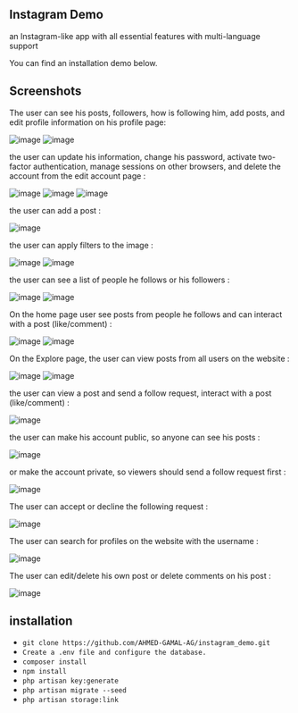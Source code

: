 ## Instagram Demo
an Instagram-like app with all essential features with multi-language support

You can find an installation demo below.

## Screenshots

The user can see his posts, followers, how is following him, add posts, and edit profile information on his profile page:

![image](https://github.com/AHMED-GAMAL-AG/instagram_demo/assets/76778937/05fd0868-47f1-4fdc-943c-bf9849a1b887)
![image](https://github.com/AHMED-GAMAL-AG/instagram_demo/assets/76778937/fcac89cf-a914-4cd4-a134-c63b8a7e5e30)


the user can update his information, change his password, activate two-factor authentication, manage sessions on other browsers, and delete the account from the edit account page :

![image](https://github.com/AHMED-GAMAL-AG/instagram_demo/assets/76778937/3bbaaa81-e376-419b-ac48-c30c83c27e87)
![image](https://github.com/AHMED-GAMAL-AG/instagram_demo/assets/76778937/bebbbd92-4deb-47b7-ad1f-f7d1cfe41792)
![image](https://github.com/AHMED-GAMAL-AG/instagram_demo/assets/76778937/0a1efacf-50a4-4c82-98d8-e436af08c4e4)

the user can add a post : 

![image](https://github.com/AHMED-GAMAL-AG/instagram_demo/assets/76778937/72814a6d-22c1-48f9-b37d-68131f367714)

the user can apply filters to the image :

![image](https://github.com/AHMED-GAMAL-AG/instagram_demo/assets/76778937/40acc3c3-09f2-4bfd-a38c-1c0f38bf6794)
![image](https://github.com/AHMED-GAMAL-AG/instagram_demo/assets/76778937/3c183f8e-b91d-48bd-9fbb-6ecee846cf58)

the user can see a list of people he follows or his followers :

![image](https://github.com/AHMED-GAMAL-AG/instagram_demo/assets/76778937/a9e89fbe-2d43-45a3-8c7f-adfb8381464c)
![image](https://github.com/AHMED-GAMAL-AG/instagram_demo/assets/76778937/61d20f49-db6e-4faf-a31e-d14cf751e4df)

On the home page user see posts from people he follows and can interact with a post (like/comment) :

![image](https://github.com/AHMED-GAMAL-AG/instagram_demo/assets/76778937/c67933b0-ed30-40f3-8973-073e43685488)
![image](https://github.com/AHMED-GAMAL-AG/instagram_demo/assets/76778937/c7b5e6ee-ce0a-4f65-92e4-56091e188eb4)

On the Explore page, the user can view posts from all users on the website :

![image](https://github.com/AHMED-GAMAL-AG/instagram_demo/assets/76778937/4e5dda57-0e13-41a6-b8d3-e4f4b7b632fe)
![image](https://github.com/AHMED-GAMAL-AG/instagram_demo/assets/76778937/1375b465-fb5a-48e2-994f-07690b63ec57)

the user can view a post and send a follow request, interact with a post (like/comment) :

![image](https://github.com/AHMED-GAMAL-AG/instagram_demo/assets/76778937/b3d1310d-442b-45da-8867-04aff8eca1b2)

the user can make his account public, so anyone can see his posts :

![image](https://github.com/AHMED-GAMAL-AG/instagram_demo/assets/76778937/d20876b6-5234-49be-8bef-21ee26cdab16)

or make the account private, so viewers should send a follow request first :

![image](https://github.com/AHMED-GAMAL-AG/instagram_demo/assets/76778937/885fbff5-355a-40f0-890b-a9965891d285)

The user can accept or decline the following request :

![image](https://github.com/AHMED-GAMAL-AG/instagram_demo/assets/76778937/c959b371-b437-40f9-a574-4735a38bbf9a)

The user can search for profiles on the website with the username :

![image](https://github.com/AHMED-GAMAL-AG/instagram_demo/assets/76778937/70be379e-da53-4f37-8503-e5ee6bb2ed7e)

The user can edit/delete his own post or delete comments on his post : 

![image](https://github.com/AHMED-GAMAL-AG/instagram_demo/assets/76778937/350faf50-325f-434d-ac2f-5d7a1d94fea6)

## installation

<ul>
<li><code>git clone https://github.com/AHMED-GAMAL-AG/instagram_demo.git</code></li>
<li><code>Create a .env file and configure the database.</code></li>
<li><code>composer install</code></li>
<li><code>npm install</code></li>
<li><code>php artisan key:generate</code></li>
<li><code>php artisan migrate --seed</code></li>
<li><code>php artisan storage:link</code></li>
</ul>
